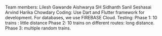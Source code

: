 Team members:
Lilesh Gawande
Aishwarya SH
Sidhanth Sanil
Seshasai Arvind
Harika Chowdary
Coding:
Use Dart and Flutter framework for development.
For databases, we use FIREBASE Cloud.
Testing:
Phase 1: 10 trains : little distance
Phase 2: 10 trains on different routes: long distance.
Phase 3: multiple random trains.

